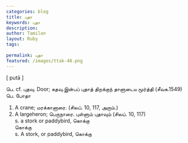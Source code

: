 ```yaml
---
categories: blog
title: புதா
keywords: புதா
description: 
author: Tamilan
layout: Ruby
tags: 
 
permalink: புதா
featured: /images/ttak-48.png
---
```

  
[ putā ]  
  
பெ. cf. புதவு. Door; கதவு.இன்பப் புதாத் திறக்குந் தாளுடைய மூர்த்தி (சீவக.1549)  
பெ. போதா  
1. A crane; மரக்கானாரை. (சிலப். 10, 117, அரும்.)  
2. A largeheron; பெருநாரை. புள்ளும் புதாவும் (சிலப். 10, 117)  
s. a stork or paddybird, கொக்கு  
கொக்கு  
s. A stork, or paddybird, கொக்கு